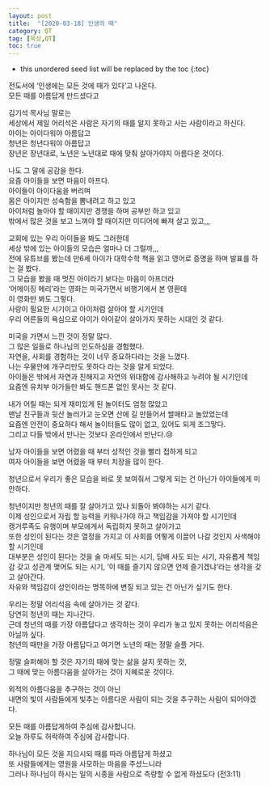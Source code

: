 ```yaml
---
layout: post
title:  "[2020-03-18] 인생의 때"
category: QT
tag: [묵상,QT]
toc: true
---
```

* this unordered seed list will be replaced by the toc
{:toc}

전도서에 ‘인생에는 모든 것에 때가 있다’고 나온다.<br/> 
모든 때를 아름답게 만드셨다고<br/> 

김기석 목사님 말로는<br/> 
세상에서 제일 어리석은 사람은 자기의 때를 알지 못하고 사는 사람이라고 하신다.<br/> 
아이는 아이다워야 아름답고<br/> 
청년은 청년다워야 아름답고<br/> 
장년은 장년대로, 노년은 노년대로 때에 맞춰 살아가야지 아름다운 것이다.<br/> 

나도 그 말에 공감을 한다.<br/> 
요즘 아이들을 보면 마음이 아프다.<br/> 
아이들이 아이다움을 버리며<br/> 
몸은 아이지만 성숙함을 뽐내려고 하고 있고<br/> 
아이처럼 놀아야 할 때이지만 경쟁을 하며 공부만 하고 있고<br/> 
밖에서 많은 것을 보고 느껴야 할 때이지만 미디어에 빠져 살고 있고,,,<br/> 

교회에 있는 우리 아이들을 봐도 그러한데<br/> 
세상 밖에 있는 아이들의 모습은 얼마나 더 그럴까,,,<br/> 
전에 유튜브를 봤는데 만6세 아이가 대학수학 책을 읽고 영어로 증명을 하며 발표를 하는 걸 봤다.<br/> 
그 모습을 봤을 때 멋진 아이라기 보다는 마음이 아프더라<br/> 
‘어메이징 메리’라는 영화는 미국가면서 비행기에서 본 영환데<br/> 
이 영화만 봐도 그렇다.<br/> 
사랑이 필요한 시기이고 아이처럼 살아야 할 시기인데<br/> 
우리 어른들의 욕심으로 아이가 아이같이 살아가지 못하는 시대인 것 같다.

미국을 가면서 느낀 것이 정말 많다.<br/> 
그 많은 일들로 하나님의 인도하심을 경험했다.<br/> 
자연을, 사회를 경험하는 것이 너무 중요하다라는 것을 느꼈다. <br/> 
나는 우물안에 개구리만도 못하다 라는 것을 알게 되었다.<br/> 
아이들은 밖에서 자연과 친해지고 자연의 위대함에 감사해하고 누려야 될 시기인데<br/> 
요즘엔 유치부 아가들만 봐도 핸드폰 없인 못사는 것 같다.<br/> 

내가 어릴 때는 되게 재미있게 된 놀이터도 엄청 많았고<br/> 
맨날 친구들과 뒷산 놀러가고 눈오면 산에 길 만들어서 썰매타고 놀았었는데<br/> 
요즘엔 안전이 중요하다 해서 놀이터들도 많이 없고, 있어도 되게 조그맣다.<br/> 
그리고 다들 밖에서 만나는 것보다 온라인에서 만난다.😢<br/> 

남자 아이들을 보면 어렸을 때 부터 성적인 것을 빨리 접하게 되고<br/> 
여자 아이들을 보면 어렸을 때 부터 치장을 많이 한다.<br/> 

청년으로서 우리가 좋은 모습을 바로 못 보여줘서 그렇게 되는 건 아닌가 아이들에게 미안하다.

청년이지만 청년의 때를 잘 살아가고 있나 되돌아 봐야하는 시기 같다.<br/> 
이제 성인으로서 자립 할 능력을 키워나가야 하고 책임감을 가져야 할 시기인데<br/> 
캥거루족도 유행이며 부모에게서 독립하지 못하고 살아가고<br/> 
또한 성인이 된다는 것은 열정을 가지고 이 사회를 어떻게 이끌어 나갈 것인지 사색해야 할 시기인데<br/> 
대부분은 성인이 된다는 것을 술 마셔도 되는 시기, 담배 사도 되는 시기, 자유롭게 책임감 갖고 성관계 맺어도 되는 시기, ‘이 때를 즐기지 않으면 언제 즐기겠냐’라는 생각을 갖고 살아간다.<br/> 
자유와 책임감이 성인이라는 명목하에 변질 되고 있는 건 아닌가 싶기도 한다.

우리는 정말 어리석음 속에 살아가는 것 같다.<br/> 
당연히 청년의 때는 지나간다. <br/> 
근데 청년의 때를 가장 아름답다고 생각하는 것이
우리가 놓고 있지 못하는 어리석음은 아닐까 싶다.<br/> 
청년의 때만을 가장 아름답다고 여기면 노년의 때는 정말 슬플 거다.<br/> 

정말 슬퍼해야 할 것은 자기의 때에 맞는 삶을 살지 못하는 것,<br/> 
그 때에 맞는 아름다움을 살아가는 것이 지혜로운 것이다.

외적의 아름다움을 추구하는 것이 아닌<br/> 
내면의 빛이 사람들에게 빛추는 아름다운 사람이 되는 것을 추구하는 사람이 되어야겠다.

모든 때를 아름답게하여 주심에 감사합니다.<br/> 
오늘 하루도 허락하여 주심에 감사합니다.<br/> 

하나님이 모든 것을 지으시되 때를 따라 아름답게 하셨고<br/> 
또 사람들에게는 영원을 사모하는 마음을 주셨느니라 <br/> 
그러나 하나님이 하시는 일의 시종을 사람으로 측량할 수 없게 하셨도다 (전3:11)